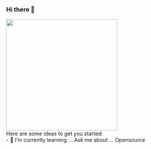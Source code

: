 ### Hi there 👋
<img align='center' src='https://user-images.githubusercontent.com/5713670/87202985-820dcb80-c2b6-11ea-9f56-7ec461c497c3.gif' width='300"'>
<br>
Here are some ideas to get you started:
<BR>
- 🌱 I’m currently learning ...
Ask me about ... Opensource 

<!--
**piyush7900/piyush7900** is a ✨ _special_ ✨ repository because its `README.md` (this file) appears on your GitHub profile.

   

- 🔭 I’m currently working on ...

- 👯 I’m looking to collaborate on ...
- 🤔 I’m looking for help with ...
- 💬 Ask me about ...
- 📫 How to reach me: ...
- 😄 Pronouns: ...
- ⚡ Fun fact: ...
-->
